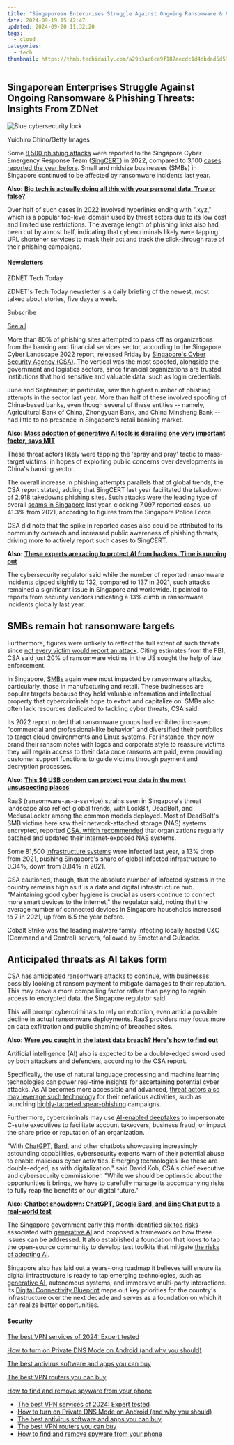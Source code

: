 ```yaml
---
title: "Singaporean Enterprises Struggle Against Ongoing Ransomware & Phishing Threats: Insights From ZDNet"
date: 2024-09-19 15:42:47
updated: 2024-09-20 11:32:20
tags:
  - cloud
categories:
  - tech
thumbnail: https://thmb.techidaily.com/a29b3ac6ca9f187aecdc1d4dbdad5d59450793de0cab9f35e7f80c9b2a8a933d.png
---
```


## Singaporean Enterprises Struggle Against Ongoing Ransomware & Phishing Threats: Insights From ZDNet

![Blue cybersecurity lock](https://www.zdnet.com/a/img/resize/1db3b1fd47791c1b1780115193ae644d0917b011/2023/06/23/8e3f59c3-57f2-47ef-9ce7-a6cac99aeb1f/gettyimages-1370834192.jpg?auto=webp&width=1280)

Yuichiro Chino/Getty Images

Some [8,500 phishing attacks](https://www.csa.gov.sg/Tips-Resource/publications/2023/singapore-cyber-landscape-2022) were reported to the Singapore Cyber Emergency Response Team ([SingCERT](https://www.zdnet.com/article/singapore-advises-local-firms-to-beef-up-cyber-defence-amidst-ukraine-conflict/)) in 2022, compared to 3,100 [cases reported the year before](https://www.zdnet.com/article/singapore-clocks-higher-ransomware-attacks-warns-of-iot-risks/). Small and midsize businesses (SMBs) in Singapore continued to be affected by ransomware incidents last year. 

**Also:** [**Big tech is actually doing all this with your personal data. True or false?**](https://www.zdnet.com/article/big-tech-is-actually-doing-all-this-with-your-personal-data-true-or-false/)

Over half of such cases in 2022 involved hyperlinks ending with ".xyz," which is a popular top-level domain used by threat actors due to its low cost and limited use restrictions. The average length of phishing links also had been cut by almost half, indicating that cybercriminals likely were tapping URL shortener services to mask their act and track the click-through rate of their phishing campaigns. 

#### Newsletters

ZDNET Tech Today

ZDNET's Tech Today newsletter is a daily briefing of the newest, most talked about stories, five days a week.

 Subscribe

[See all](https://www.zdnet.com/newsletters/)

More than 80% of phishing sites attempted to pass off as organizations from the banking and financial services sector, according to the Singapore Cyber Landscape 2022 report, released Friday by [Singapore's Cyber Security Agency (CSA)](https://www.csa.gov.sg/Tips-Resource/publications/2023/singapore-cyber-landscape-2022). The vertical was the most spoofed, alongside the government and logistics sectors, since financial organizations are trusted institutions that hold sensitive and valuable data, such as login credentials. 

June and September, in particular, saw the highest number of phishing attempts in the sector last year. More than half of these involved spoofing of China-based banks, even though several of these entities -- namely, Agricultural Bank of China, Zhongyuan Bank, and China Minsheng Bank -- had little to no presence in Singapore's retail banking market. 

**Also:** [**Mass adoption of generative AI tools is derailing one very important factor, says MIT**](https://www.zdnet.com/article/mass-adoption-of-generative-ai-tools-is-derailing-one-very-important-factor-says-mit/)

These threat actors likely were tapping the 'spray and pray' tactic to mass-target victims, in hopes of exploiting public concerns over developments in China's banking sector. 

The overall increase in phishing attempts parallels that of global trends, the CSA report stated, adding that SingCERT last year facilitated the takedown of 2,918 takedowns phishing sites. Such attacks were the leading type of overall [scams in Singapore](https://www.zdnet.com/article/singapore-hit-by-growing-cybercrimes-clocks-501m-in-losses-from-scams/) last year, clocking 7,097 reported cases, up 41.3% from 2021, according to figures from the Singapore Police Force. 

CSA did note that the spike in reported cases also could be attributed to its community outreach and increased public awareness of phishing threats, driving more to actively report such cases to SingCERT. 

**Also:** [**These experts are racing to protect AI from hackers. Time is running out**](https://www.zdnet.com/in-depth/innovation/these-experts-are-racing-to-protect-ai-from-hackers-time-is-running-out/)

The cybersecurity regulator said while the number of reported ransomware incidents dipped slightly to 132, compared to 137 in 2021, such attacks remained a significant issue in Singapore and worldwide. It pointed to reports from security vendors indicating a 13% climb in ransomware incidents globally last year. 

## SMBs remain hot ransomware targets

Furthermore, figures were unlikely to reflect the full extent of such threats since [not every victim would report an attack](https://www.zdnet.com/article/ransomware-not-enough-victims-are-reporting-attacks-and-that-increases-the-threat-for-everyone/). Citing estimates from the FBI, CSA said just 20% of ransomware victims in the US sought the help of law enforcement. 

In Singapore, [SMBs](https://www.zdnet.com/article/ransomware-smbs-remain-key-security-concerns-amidst-focus-on-critical-infrastructures/) again were most impacted by ransomware attacks, particularly, those in manufacturing and retail. These businesses are popular targets because they hold valuable information and intellectual property that cybercriminals hope to extort and capitalize on. SMBs also often lack resources dedicated to tackling cyber threats, CSA said. 

Its 2022 report noted that ransomware groups had exhibited increased "commercial and professional-like behavior" and diversified their portfolios to target cloud environments and Linux systems. For instance, they now brand their ransom notes with logos and corporate style to reassure victims they will regain access to their data once ransoms are paid, even providing customer support functions to guide victims through payment and decryption processes.

**Also:** [**This $6 USB condom can protect your data in the most unsuspecting places**](https://www.zdnet.com/article/this-6-usb-condom-can-protect-your-data-in-the-most-unsuspecting-places/)

RaaS (ransomware-as-a-service) strains seen in Singapore's threat landscape also reflect global trends, with LockBit, DeadBolt, and MedusaLocker among the common models deployed. Most of DeadBolt's SMB victims here saw their network-attached storage (NAS) systems encrypted, reported [CSA, which recommended](https://www.zdnet.com/article/singapore-releases-blueprint-to-combat-ransomware-attacks/) that organizations regularly patched and updated their internet-exposed NAS systems. 

Some 81,500 [infrastructure systems](https://www.zdnet.com/article/singapore-wants-all-critical-infrastructures-to-be-ready-for-cyber-threats/) were infected last year, a 13% drop from 2021, pushing Singapore's share of global infected infrastructure to 0.34%, down from 0.84% in 2021\. 

CSA cautioned, though, that the absolute number of infected systems in the country remains high as it is a data and digital infrastructure hub. "Maintaining good cyber hygiene is crucial as users continue to connect more smart devices to the internet," the regulator said, noting that the average number of connected devices in Singapore households increased to 7 in 2021, up from 6.5 the year before. 

Cobalt Strike was the leading malware family infecting locally hosted C&C (Command and Control) servers, followed by Emotet and Guloader. 

## Anticipated threats as AI takes form

CSA has anticipated ransomware attacks to continue, with businesses possibly looking at ransom payment to mitigate damages to their reputation. This may prove a more compelling factor rather than paying to regain access to encrypted data, the Singapore regulator said. 

This will prompt cybercriminals to rely on extortion, even amid a possible decline in actual ransomware deployments. RaaS providers may focus more on data exfiltration and public shaming of breached sites. 

**Also:** [**Were you caught in the latest data breach? Here's how to find out**](https://www.zdnet.com/article/were-you-caught-up-in-the-latest-data-breach-heres-how-to-tell/)

Artificial intelligence (AI) also is expected to be a double-edged sword used by both attackers and defenders, according to the CSA report. 

Specifically, the use of natural language processing and machine learning technologies can power real-time insights for ascertaining potential cyber attacks. As AI becomes more accessible and advanced, [threat actors also may leverage such technology](https://www.zdnet.com/article/singapore-identifies-six-generative-ai-risks-sets-up-foundation-to-guide-adoption/) for their nefarious activities, such as launching [highly-targeted spear-phishing](https://www.zdnet.com/article/most-singapore-it-leaders-cannot-identify-fake-messages-but-only-half-concerned-about-phishing-risks/) campaigns. 

Furthermore, cybercriminals may use [AI-enabled deepfakes](https://www.zdnet.com/article/china-lays-out-ground-rules-to-stem-deepfake-abuse/) to impersonate C-suite executives to facilitate account takeovers, business fraud, or impact the share price or reputation of an organization.

"With [ChatGPT](https://www.zdnet.com/article/what-is-chatgpt-and-why-does-it-matter-heres-everything-you-need-to-know/), [Bard](https://www.zdnet.com/article/what-is-google-bard-heres-everything-you-need-to-know/), and other chatbots showcasing increasingly astounding capabilities, cybersecurity experts warn of their potential abuse to enable malicious cyber activities. Emerging technologies like these are double-edged, as with digitalization," said David Koh, CSA's chief executive and cybersecurity commissioner. "While we should be optimistic about the opportunities it brings, we have to carefully manage its accompanying risks to fully reap the benefits of our digital future."

**Also:** [**Chatbot showdown: ChatGPT, Google Bard, and Bing Chat put to a real-world test**](https://www.zdnet.com/article/chatbot-showdown-chatgpt-google-bard-and-bing-chat-put-to-a-real-world-test/)

The Singapore government early this month identified [six top risks](https://www.zdnet.com/article/singapore-identifies-six-generative-ai-risks-sets-up-foundation-to-guide-adoption/) associated with [generative AI](https://www.zdnet.com/article/what-is-generative-ai-and-why-is-it-so-popular-heres-everything-you-need-to-know/) and proposed a framework on how these issues can be addressed. It also established a foundation that looks to tap the open-source community to develop test toolkits that mitigate [the risks of adopting AI](https://www.zdnet.com/article/generative-ai-brings-new-risks-to-everyone-heres-how-you-can-stay-safe/). 

Singapore also has laid out a years-long roadmap it believes will ensure its digital infrastructure is ready to tap emerging technologies, such as [generative AI](https://www.zdnet.com/article/what-is-generative-ai-and-why-is-it-so-popular-heres-everything-you-need-to-know/), autonomous systems, and immersive multi-party interactions. Its [Digital Connectivity Blueprint](https://www.zdnet.com/home-and-office/networking/singapore-creates-digital-blueprint-for-generative-ai-and-autonomous-systems/) maps out key priorities for the country's infrastructure over the next decade and serves as a foundation on which it can realize better opportunities.

#### Security

[The best VPN services of 2024: Expert tested](https://www.zdnet.com/article/best-vpn/ "The best VPN services of 2024: Expert tested")

[How to turn on Private DNS Mode on Android (and why you should)](https://www.zdnet.com/article/how-to-turn-on-private-dns-mode-on-android-and-why-you-should/ "How to turn on Private DNS Mode on Android (and why you should)")

[The best antivirus software and apps you can buy](https://www.zdnet.com/article/best-antivirus/ "The best antivirus software and apps you can buy")

[The best VPN routers you can buy](https://www.zdnet.com/article/best-vpn-router/ "The best VPN routers you can buy")

[How to find and remove spyware from your phone](https://www.zdnet.com/article/how-to-find-and-remove-spyware-from-your-phone/ "How to find and remove spyware from your phone")

* [The best VPN services of 2024: Expert tested](https://www.zdnet.com/article/best-vpn/ "The best VPN services of 2024: Expert tested")
* [How to turn on Private DNS Mode on Android (and why you should)](https://www.zdnet.com/article/how-to-turn-on-private-dns-mode-on-android-and-why-you-should/ "How to turn on Private DNS Mode on Android (and why you should)")
* [The best antivirus software and apps you can buy](https://www.zdnet.com/article/best-antivirus/ "The best antivirus software and apps you can buy")
* [The best VPN routers you can buy](https://www.zdnet.com/article/best-vpn-router/ "The best VPN routers you can buy")
* [How to find and remove spyware from your phone](https://www.zdnet.com/article/how-to-find-and-remove-spyware-from-your-phone/ "How to find and remove spyware from your phone")

<ins class="adsbygoogle"
     style="display:block"
     data-ad-format="autorelaxed"
     data-ad-client="ca-pub-7571918770474297"
     data-ad-slot="1223367746"></ins>



<ins class="adsbygoogle"
     style="display:block"
     data-ad-client="ca-pub-7571918770474297"
     data-ad-slot="8358498916"
     data-ad-format="auto"
     data-full-width-responsive="true"></ins>
